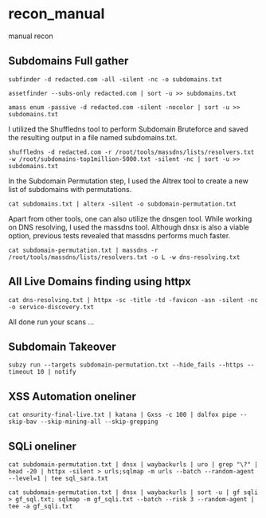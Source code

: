 # recon_manual
manual recon

## Subdomains Full gather

```
subfinder -d redacted.com -all -silent -nc -o subdomains.txt
```
```
assetfinder --subs-only redacted.com | sort -u >> subdomains.txt
```
```
amass enum -passive -d redacted.com -silent -nocolor | sort -u >> subdomains.txt
```

I utilized the Shuffledns tool to perform Subdomain Bruteforce and saved the resulting output in a file named subdomains.txt.

```
shuffledns -d redacted.com -r /root/tools/massdns/lists/resolvers.txt -w /root/subdomains-top1million-5000.txt -silent -nc | sort -u >> subdomains.txt
```
In the Subdomain Permutation step, I used the Altrex tool to create a new list of subdomains with permutations.

```
cat subdomains.txt | alterx -silent -o subdomain-permutation.txt
```
Apart from other tools, one can also utilize the dnsgen tool. While working on DNS resolving, I used the massdns tool. Although dnsx is also a viable option, previous tests revealed that massdns performs much faster.

```
cat subdomain-permutation.txt | massdns -r /root/tools/massdns/lists/resolvers.txt -o L -w dns-resolving.txt
```
## All Live Domains finding using httpx
```
cat dns-resolving.txt | httpx -sc -title -td -favicon -asn -silent -nc -o service-discovery.txt
```

All done run your scans ...

## Subdomain Takeover
```
subzy run --targets subdomain-permutation.txt --hide_fails --https --timeout 10 | notify
```

## XSS Automation oneliner
```
cat onsurity-final-live.txt | katana | Gxss -c 100 | dalfox pipe --skip-bav --skip-mining-all --skip-grepping 
```

## SQLi oneliner
```
cat subdomain-permutation.txt | dnsx | waybackurls | uro | grep "\?" | head -20 | httpx -silent > urls;sqlmap -m urls --batch --random-agent --level=1 | tee sql_sara.txt
```
```
cat subdomain-permutation.txt | dnsx | waybackurls | sort -u | gf sqli > gf_sql.txt; sqlmap -m gf_sqli.txt --batch --risk 3 --random-agent | tee -a gf_sqli.txt
```
